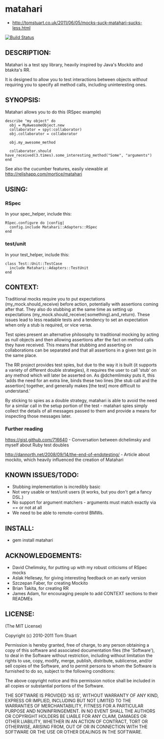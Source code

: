 # matahari

* http://tomstuart.co.uk/2011/06/05/mocks-suck-matahari-sucks-less.html

[![Build Status](https://secure.travis-ci.org/mortice/matahari.png)](http://travis-ci.org/mortice/matahari)

## DESCRIPTION:

Matahari is a test spy library, heavily inspired by Java's Mockito and btakita's RR.

It is designed to allow you to test interactions between objects *without* requiring
you to specify all method calls, including uninteresting ones.

## SYNOPSIS:
Matahari allows you to do this (RSpec example)

    describe "my object" do
      obj = MyAwesomeObject.new
      collaborator = spy(:collaborator)
      obj.collaborator = collaborator

      obj.my_awesome_method

      collaborator.should have_received(3.times).some_interesting_method("Some", "arguments")
    end

See also the cucumber features, easily viewable at http://relishapp.com/mortice/matahari

## USING:

### RSpec

In your spec_helper, include this:

    RSpec.configure do |config|
      config.include Matahari::Adapters::RSpec
    end

### test/unit
In your test_helper, include this:

    class Test::Unit::TestCase
      include Matahari::Adapters::TestUnit
    end

## CONTEXT:

Traditional mocks require you to put expectations (my_mock.should_receive) before action,
potentially with assertions coming after that. They also do stubbing at the same time as
setting up expectations (my_mock.should_receive(:something).and_return). These issues
lead to less readable tests and a tendency to set an expectation when only a stub is
required, or vice versa.

Test spies present an alternative philosophy to traditional mocking by acting as null
objects and then allowing assertions after the fact on method calls they have received.
This means that stubbing and asserting on collaborations can be separated and that all
assertions in a given test go in the same place.

The RR project provides test spies, but due to the way it is built (it supports a
variety of different double strategies), it requires the user to call 'stub' on any
method which will later be asserted on. As @dchemlimsky puts it, this 'adds the need
for an extra line, binds these two lines [the stub call and the assertion] together,
and generally makes [the test] more difficult to understand.'

By sticking to spies as a double strategy, matahari is able to avoid the need for a
similar call in the setup portion of the test - matahari spies simply collect the
details of all messages passed to them and provide a means for inspecting those
messages later.

### Further reading
https://gist.github.com/716640 - Conversation between dchelimsky and myself about Ruby test
doubles

http://dannorth.net/2008/09/14/the-end-of-endotesting/ - Article about mockito, which heavily
influenced the creation of Matahari

## KNOWN ISSUES/TODO:

* Stubbing implementation is incredibly basic
* Not very usable or test/unit users (it works, but you don't get a fancy DSL.)
* No support for argument matchers - arguments must match exactly via == or not at all
* We need to be able to remote-control BMWs.

## INSTALL:

* gem install matahari

## ACKNOWLEDGEMENTS:

* David Chelimsky, for putting up with my robust criticisms of RSpec mocks
* Aslak Hellesøy, for giving interesting feedback on an early version
* Szczepan Faber, for creating Mockito
* Brian Takita, for creating RR
* James Adam, for encouraging people to add CONTEXT sections to their READMEs

## LICENSE:

(The MIT License)

Copyright (c) 2010-2011 Tom Stuart

Permission is hereby granted, free of charge, to any person obtaining
a copy of this software and associated documentation files (the
'Software'), to deal in the Software without restriction, including
without limitation the rights to use, copy, modify, merge, publish,
distribute, sublicense, and/or sell copies of the Software, and to
permit persons to whom the Software is furnished to do so, subject to
the following conditions:

The above copyright notice and this permission notice shall be
included in all copies or substantial portions of the Software.

THE SOFTWARE IS PROVIDED 'AS IS', WITHOUT WARRANTY OF ANY KIND,
EXPRESS OR IMPLIED, INCLUDING BUT NOT LIMITED TO THE WARRANTIES OF
MERCHANTABILITY, FITNESS FOR A PARTICULAR PURPOSE AND NONINFRINGEMENT.
IN NO EVENT SHALL THE AUTHORS OR COPYRIGHT HOLDERS BE LIABLE FOR ANY
CLAIM, DAMAGES OR OTHER LIABILITY, WHETHER IN AN ACTION OF CONTRACT,
TORT OR OTHERWISE, ARISING FROM, OUT OF OR IN CONNECTION WITH THE
SOFTWARE OR THE USE OR OTHER DEALINGS IN THE SOFTWARE.
